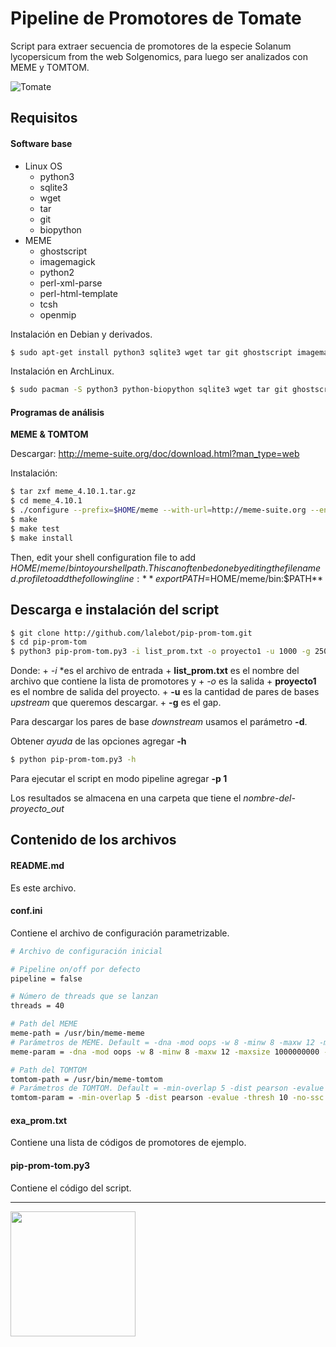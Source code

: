 # Pipeline de Promotores de Tomate

Script para extraer secuencia de promotores de la especie Solanum lycopersicum from the web Solgenomics, para luego ser analizados con MEME y TOMTOM.

![Tomate](http://www.ghesaf.ro/wp-content/uploads/2011/09/tomate-heinz-1370.jpg "Tomate")

## Requisitos

#### Software base
+ Linux OS
    + python3
    + sqlite3
    + wget
    + tar
    + git
    + biopython
+ MEME
    * ghostscript
    * imagemagick
    * python2
    * perl-xml-parse
    * perl-html-template
    * tcsh
    * openmip

Instalación en Debian y derivados.
```bash
$ sudo apt-get install python3 sqlite3 wget tar git ghostscript imagemagick python2 perl-xml-parse perl-hyml-template tcsh openmip
```


Instalación en ArchLinux.
```bash
$ sudo pacman -S python3 python-biopython sqlite3 wget tar git ghostscript imagemagick
```

#### Programas de análisis

**MEME & TOMTOM**

Descargar: http://meme-suite.org/doc/download.html?man_type=web

Instalación:
```bash
$ tar zxf meme_4.10.1.tar.gz
$ cd meme_4.10.1
$ ./configure --prefix=$HOME/meme --with-url=http://meme-suite.org --enable-build-libxml2 --enable-build-libxslt
$ make
$ make test
$ make install
```

Then, edit your shell configuration file to add $HOME/meme/bin to your shell path. This can often be done by editing the file named .profile to add the following line: 
**export PATH=$HOME/meme/bin:$PATH**


## Descarga e instalación del script

```bash
$ git clone http://github.com/lalebot/pip-prom-tom.git
$ cd pip-prom-tom
$ python3 pip-prom-tom.py3 -i list_prom.txt -o proyecto1 -u 1000 -g 250
```

Donde:
    + *-i* *es el archivo de entrada
    + **list_prom.txt** es el nombre del archivo que contiene la lista de promotores y 
    + *-o* es la salida
    + **proyecto1** es el nombre de salida del proyecto.
    + **-u** es la cantidad de pares de bases *upstream* que queremos descargar.
    + **-g** es el gap.

Para descargar los pares de base *downstream* usamos el parámetro **-d**.

Obtener *ayuda* de las opciones agregar **-h**
```bash
$ python pip-prom-tom.py3 -h
```

Para ejecutar el script en modo pipeline agregar **-p 1**

Los resultados se almacena en una carpeta que tiene el *nombre-del-proyecto_out*


## Contenido de los archivos

#### README.md
Es este archivo.

#### conf.ini
Contiene el archivo de configuración parametrizable.

```bash
# Archivo de configuración inicial

# Pipeline on/off por defecto
pipeline = false

# Número de threads que se lanzan
threads = 40

# Path del MEME
meme-path = /usr/bin/meme-meme
# Parámetros de MEME. Default = -dna -mod oops -w 8 -minw 8 -maxw 12 -maxsize 1000000000 -oc
meme-param = -dna -mod oops -w 8 -minw 8 -maxw 12 -maxsize 1000000000 -oc

# Path del TOMTOM
tomtom-path = /usr/bin/meme-tomtom
# Parámetros de TOMTOM. Default = -min-overlap 5 -dist pearson -evalue -thresh 10 -no-ssc
tomtom-param = -min-overlap 5 -dist pearson -evalue -thresh 10 -no-ssc
```


#### exa_prom.txt
Contiene una lista de códigos de promotores de ejemplo.


#### pip-prom-tom.py3
Contiene el código del script.

---
<img src="https://theapproachdotorg.files.wordpress.com/2012/05/killer-tomato.jpg" align="left" width="200">
